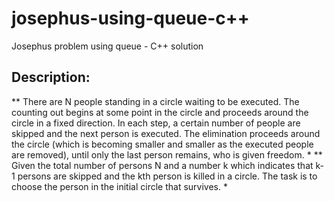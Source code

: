 # josephus-using-queue-c++
Josephus problem using queue - C++ solution

## Description:

** There are N people standing in a circle waiting to be executed. The counting out begins at some point in the circle and proceeds around the circle in a fixed direction. In each step, a certain number of people are skipped and the next person is executed. The elimination proceeds around the circle (which is becoming smaller and smaller as the executed people are removed), until only the last person remains, who is given freedom. *
** Given the total number of persons N and a number k which indicates that k-1 persons are skipped and the kth person is killed in a circle. The task is to choose the person in the initial circle that survives. *

